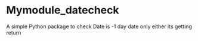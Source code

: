 # Mymodule_datecheck

A simple Python package to check Date is -1 day date only either its getting return